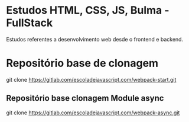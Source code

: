 # Estudos HTML, CSS, JS, Bulma - FullStack

Estudos referentes a desenvolvimento web desde o frontend e backend.

# Repositório base de clonagem 

git clone https://gitlab.com/escoladejavascript.com/webpack-start.git

## Repositório base clonagem Module async
git clone https://gitlab.com/escoladejavascript.com/webpack-async.git